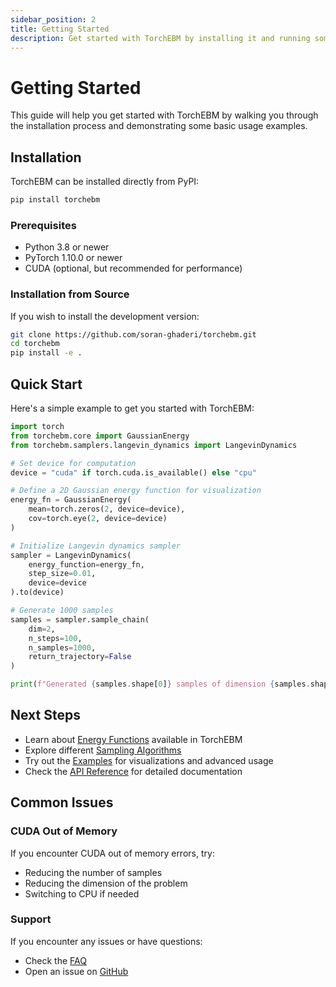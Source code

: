 ```yaml
---
sidebar_position: 2
title: Getting Started
description: Get started with TorchEBM by installing it and running some basic examples
---
```


# Getting Started

This guide will help you get started with TorchEBM by walking you through the installation process and demonstrating some basic usage examples.

## Installation

TorchEBM can be installed directly from PyPI:

```bash
pip install torchebm
```

### Prerequisites

- Python 3.8 or newer
- PyTorch 1.10.0 or newer
- CUDA (optional, but recommended for performance)

### Installation from Source

If you wish to install the development version:

```bash
git clone https://github.com/soran-ghaderi/torchebm.git
cd torchebm
pip install -e .
```

## Quick Start

Here's a simple example to get you started with TorchEBM:

```python
import torch
from torchebm.core import GaussianEnergy
from torchebm.samplers.langevin_dynamics import LangevinDynamics

# Set device for computation
device = "cuda" if torch.cuda.is_available() else "cpu"

# Define a 2D Gaussian energy function for visualization
energy_fn = GaussianEnergy(
    mean=torch.zeros(2, device=device),
    cov=torch.eye(2, device=device)
)

# Initialize Langevin dynamics sampler
sampler = LangevinDynamics(
    energy_function=energy_fn,
    step_size=0.01,
    device=device
).to(device)

# Generate 1000 samples
samples = sampler.sample_chain(
    dim=2,
    n_steps=100,
    n_samples=1000,
    return_trajectory=False
)

print(f"Generated {samples.shape[0]} samples of dimension {samples.shape[1]}")
```

## Next Steps

- Learn about [Energy Functions](energy_functions.md) available in TorchEBM
- Explore different [Sampling Algorithms](samplers.md)
- Try out the [Examples](../examples/index.md) for visualizations and advanced usage
- Check the [API Reference](../api/index.md) for detailed documentation

## Common Issues

### CUDA Out of Memory

If you encounter CUDA out of memory errors, try:
- Reducing the number of samples
- Reducing the dimension of the problem
- Switching to CPU if needed

### Support

If you encounter any issues or have questions:
- Check the [FAQ](../faq.md)
- Open an issue on [GitHub](https://github.com/soran-ghaderi/torchebm/issues)

